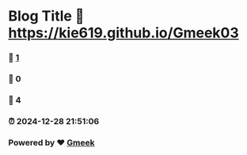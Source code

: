 # Blog Title :link: https://kie619.github.io/Gmeek03 
### :page_facing_up: [1](https://kie619.github.io/Gmeek03/tag.html) 
### :speech_balloon: 0 
### :hibiscus: 4 
### :alarm_clock: 2024-12-28 21:51:06 
### Powered by :heart: [Gmeek](https://github.com/Meekdai/Gmeek)
